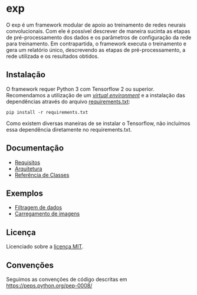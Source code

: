 # exp

O exp é um framework modular de apoio ao treinamento de redes neurais convolucionais. Com ele é possível descrever de maneira sucinta as etapas de pré-processamento dos dados e os parâmetros de configuração da rede para treinamento.
Em contrapartida, o framework executa o treinamento e gera um relatório único, descrevendo as etapas de pré-processamento, a rede utilizada e os resultados obtidos.

[//]: # ( Pré-processamento de dados, incluindo leitura, normalização, seleção e distribuição nos conjuntos de treinamento, avaliação e testes. 
A configuração da rede neural, incluindo dos parâmetros de treinamento e o do otimizador.
A gravação dos resultados e geração de relatórios. )

## Instalação

O framework requer Python 3 com Tensorflow 2 ou superior. Recomendamos a utilização de um *[virtual environment](https://docs.python.org/3/library/venv.html)* e a instalação das dependências através do arquivo [requirements.txt](requirements.txt):

```
pip install -r requirements.txt
```

Como existem diversas maneiras de se instalar o Tensorflow, não incluímos essa dependência diretamente no requirements.txt.

## Documentação

 - [Requisitos](docs/requisitos.md)
 - [Arquitetura](docs/arquitetura.md)
 - [Referência de Classes](docs/referencia.md)

## Exemplos

 - [Filtragem de dados](examples/filtering)
 - [Carregamento de imagens](examples/imageLoading)

## Licença

Licenciado sobre a [licença MIT](LICENSE).

## Convenções

Seguimos as convenções de código descritas em https://peps.python.org/pep-0008/